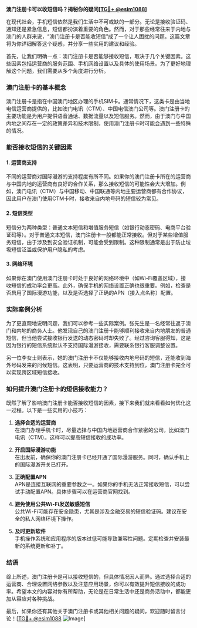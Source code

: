 **澳门注册卡可以收短信吗？揭秘你的疑问[[TG💪+ @esim1088](https://t.me/s/esim1088)]**

在现代社会，手机短信依然是我们生活中不可或缺的一部分。无论是接收验证码、通知还是紧急信息，短信都扮演着重要的角色。然而，对于那些经常往来于内地与澳门的人群来说，“澳门注册卡是否能收短信”成了一个让人困扰的问题。这篇文章将为你详细解答这个疑惑，并分享一些实用的建议和经验。

首先，让我们明确一点：澳门注册卡是否能够接收短信，取决于几个关键因素。这些因素包括运营商的服务范围、手机网络设置以及具体的使用场景。为了更好地理解这个问题，我们需要从多个角度进行分析。

### 澳门注册卡的基本概念

澳门注册卡是指在中国澳门地区办理的手机SIM卡。通常情况下，这类卡是由当地电信运营商提供的，比如澳门电讯（CTM）、中国电信澳门公司等。澳门注册卡的主要功能是为用户提供语音通话、数据流量以及短信服务。然而，由于澳门与中国内地之间存在一定的政策差异和技术限制，使用澳门注册卡时可能会遇到一些特殊的情况。

### 能否接收短信的关键因素

#### 1. **运营商支持**
   不同的运营商对国际漫游的支持程度有所不同。如果你的澳门注册卡所在的运营商与中国内地的运营商有良好的合作关系，那么接收短信的可能性会大大增加。例如，澳门电讯（CTM）与中国移动、中国联通等内地主要运营商都有合作协议，因此用户在澳门使用CTM卡时，接收来自内地号码的短信较为常见。

#### 2. **短信类型**
   短信分为两种类型：普通文本短信和增值服务短信（如银行动态密码、电商平台验证码等）。对于普通文本短信，澳门注册卡一般都能正常接收。但对于某些增值服务短信，由于涉及到安全验证机制，可能会受到限制。这种限制通常是出于防止垃圾短信泛滥或保护用户隐私的考虑。

#### 3. **网络环境**
   如果你在澳门使用澳门注册卡时处于良好的网络环境中（如Wi-Fi覆盖区域），接收短信的成功率会更高。此外，确保手机的网络设置正确也很重要。例如，检查是否启用了国际漫游功能，以及是否选择了正确的APN（接入点名称）配置。

### 实际案例分析

为了更直观地说明问题，我们可以参考一些实际案例。张先生是一名经常往返于澳门和内地的商务人士。他发现自己的澳门注册卡能够顺利接收来自内地朋友的普通短信，但当他尝试接收银行发送的动态密码时却失败了。经过咨询客服得知，这是因为银行的短信系统默认不支持国际漫游接收，需要联系银行客服调整设置。

另一位李女士则表示，她的澳门注册卡不仅能够接收内地号码的短信，还能收到海外号码发来的问候短信。这表明，只要运营商的技术支持到位，澳门注册卡完全可以实现跨区域短信接收。

### 如何提升澳门注册卡的短信接收能力？

既然了解了影响澳门注册卡能否接收短信的因素，接下来我们就来看看如何优化这一过程。以下是一些实用的小技巧：

1. **选择合适的运营商**  
   在澳门办理手机卡时，尽量选择与中国内地运营商合作紧密的公司，比如澳门电讯（CTM）。这样可以提高短信接收的成功率。

2. **开启国际漫游功能**  
   在出发前，确保你的澳门注册卡已经开通了国际漫游服务。同时，确认手机上的国际漫游开关已打开。

3. **正确配置APN**  
   APN是连接互联网的重要参数之一。如果你的手机无法正常接收短信，可以尝试手动配置APN。具体步骤可以在运营商官网找到。

4. **避免使用公共Wi-Fi发送敏感短信**  
   公共Wi-Fi可能存在安全隐患，尤其是涉及金融交易的短信验证码。建议在安全的私人网络环境下操作。

5. **及时更新软件**  
   手机操作系统和应用程序的版本过低可能导致兼容性问题。定期检查并安装最新的系统更新和补丁。

### 结语

综上所述，澳门注册卡是可以接收短信的，但具体情况因人而异。通过选择合适的运营商、合理设置网络参数以及注意应用场景，你可以有效提升短信接收的成功率。希望本文的内容对你有所帮助，无论是在日常生活中还是商务活动中，都能更加从容应对各种挑战。

最后，如果你还有其他关于澳门注册卡或其他相关问题的疑问，欢迎随时留言讨论！[[TG💪+ @esim1088](https://t.me/s/esim1088) ![Image](https://i.postimg.cc/4NQfJmqS/Snipaste-2025-05-13-00-14-12.png)]